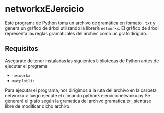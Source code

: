 # networkxEJercicio


Este programa de Python toma un archivo de gramática en formato `.txt` y genera un gráfico de árbol utilizando la librería `networkx`. El gráfico de árbol representa las reglas gramaticales del archivo como un grafo dirigido.

## Requisitos

Asegúrate de tener instaladas las siguientes bibliotecas de Python antes de ejecutar el programa:

- `networkx`
- `matplotlib`

Para ejecutar el programa, nos dirigimos a la ruta del archivo en la carpeta networkx > luego ejecute el comando python3 ejercicionetworkx.py
Se generará el grafo según la gramatica del archivo gramatica.txt, sientase libre de modificar dicho archivo.

